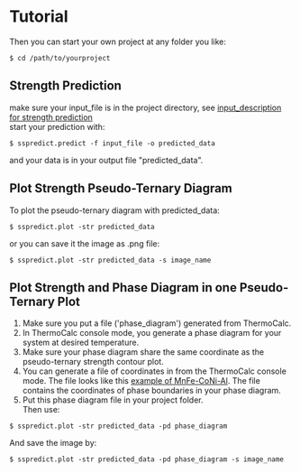 
# Tutorial
Then you can start your own project at any folder you like:
```  
$ cd /path/to/yourproject
```
## Strength Prediction
make sure your input_file is in the project directory, see [input_description for strength prediction](/examples/input_guide.md)  
start your prediction with:  
```  
$ sspredict.predict -f input_file -o predicted_data
```
and your data is in your output file "predicted_data".
## Plot Strength Pseudo-Ternary Diagram
To plot the pseudo-ternary diagram with predicted_data:  
```  
$ sspredict.plot -str predicted_data 
```
or you can save it the image as .png file:  
```  
$ sspredict.plot -str predicted_data -s image_name
```
## Plot Strength and Phase Diagram in one Pseudo-Ternary Plot
1. Make sure you put a file ('phase_diagram') generated from ThermoCalc.  
2. In ThermoCalc console mode, you generate a phase diagram for your system at desired temperature.  
3. Make sure your phase diagram share the same coordinate as the pseudo-ternary strength contour plot.  
4. You can generate a file of coordinates in from the ThermoCalc console mode. The file looks like this [example of MnFe-CoNi-Al](/examples/MnFe-CoNi-Al/PD_MnFe-CoNi-Al). The file contains the coordinates of phase boundaries in your phase diagram. 
5. Put this phase diagram file in your project folder.   
Then use: 
```  
$ sspredict.plot -str predicted_data -pd phase_diagram 
```
And save the image by:
```  
$ sspredict.plot -str predicted_data -pd phase_diagram -s image_name
```
